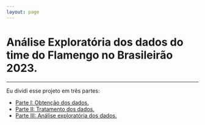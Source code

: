 ```yaml
---
layout: page
---
```


# Análise Exploratória dos dados do time do Flamengo no Brasileirão 2023.
---
Eu dividi esse projeto em três partes:
- [Parte I: Obtenção dos dados.](EDA_flamengo_part1)
- [Parte II: Tratamento dos dados.](EDA_flamengo_part2)
- [Parte III: Análise exploratória dos dados.](EDA_flamengo_part3)